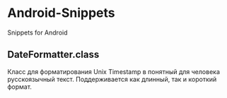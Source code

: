 # Android-Snippets
Snippets for Android

## DateFormatter.class ##
Класс для форматирования Unix Timestamp в понятный для человека русскоязычный текст. Поддерживается как длинный, так и короткий формат.
